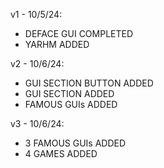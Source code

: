 v1 - 10/5/24:
- DEFACE GUI COMPLETED
- YARHM ADDED

v2 - 10/6/24:
- GUI SECTION BUTTON ADDED
- GUI SECTION ADDED
- FAMOUS GUIs ADDED

v3 - 10/6/24:
- 3 FAMOUS GUIs ADDED
- 4 GAMES ADDED
